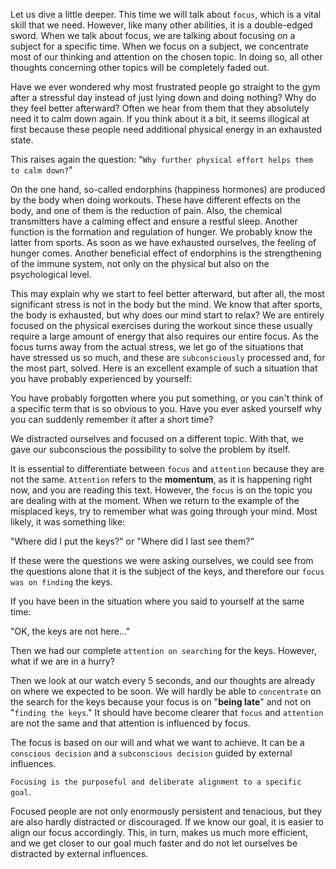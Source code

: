Let us dive a little deeper. This time we will talk about `focus`, which is a vital skill that we need. However, like many other abilities, it is a double-edged sword. When we talk about focus, we are talking about focusing on a subject for a specific time. When we focus on a subject, we concentrate most of our thinking and attention on the chosen topic. In doing so, all other thoughts concerning other topics will be completely faded out.

Have we ever wondered why most frustrated people go straight to the gym after a stressful day instead of just lying down and doing nothing? Why do they feel better afterward? Often we hear from them that they absolutely need it to calm down again. If you think about it a bit, it seems illogical at first because these people need additional physical energy in an exhausted state.

This raises again the question: "`Why further physical effort helps them to calm down?`"

On the one hand, so-called endorphins (happiness hormones) are produced by the body when doing workouts. These have different effects on the body, and one of them is the reduction of pain. Also, the chemical transmitters have a calming effect and ensure a restful sleep. Another function is the formation and regulation of hunger. We probably know the latter from sports. As soon as we have exhausted ourselves, the feeling of hunger comes. Another beneficial effect of endorphins is the strengthening of the immune system, not only on the physical but also on the psychological level.

This may explain why we start to feel better afterward, but after all, the most significant stress is not in the body but the mind. We know that after sports, the body is exhausted, but why does our mind start to relax? We are entirely focused on the physical exercises during the workout since these usually require a large amount of energy that also requires our entire focus. As the focus turns away from the actual stress, we let go of the situations that have stressed us so much, and these are `subconsciously` processed and, for the most part, solved. Here is an excellent example of such a situation that you have probably experienced by yourself:

You have probably forgotten where you put something, or you can't think of a specific term that is so obvious to you. Have you ever asked yourself why you can suddenly remember it after a short time?

We distracted ourselves and focused on a different topic. With that, we gave our subconscious the possibility to solve the problem by itself.

It is essential to differentiate between `focus` and `attention` because they are not the same. `Attention` refers to the **momentum**, as it is happening right now, and you are reading this text. However, the `focus` is on the topic you are dealing with at the moment. When we return to the example of the misplaced keys, try to remember what was going through your mind. Most likely, it was something like:

"Where did I put the keys?" or "Where did I last see them?"

If these were the questions we were asking ourselves, we could see from the questions alone that it is the subject of the keys, and therefore our `focus was on finding` the keys.

If you have been in the situation where you said to yourself at the same time:

"OK, the keys are not here..."

Then we had our complete `attention on searching` for the keys. However, what if we are in a hurry?

Then we look at our watch every 5 seconds, and our thoughts are already on where we expected to be soon. We will hardly be able to `concentrate` on the search for the keys because your focus is on "**being late**" and not on "`finding the keys`." It should have become clearer that `focus` and `attention` are not the same and that attention is influenced by focus.

The focus is based on our will and what we want to achieve. It can be a `conscious decision` and a `subconscious decision` guided by external influences.

`Focusing is the purposeful and deliberate alignment to a specific goal`.

Focused people are not only enormously persistent and tenacious, but they are also hardly distracted or discouraged. If we know our goal, it is easier to align our focus accordingly. This, in turn, makes us much more efficient, and we get closer to our goal much faster and do not let ourselves be distracted by external influences.